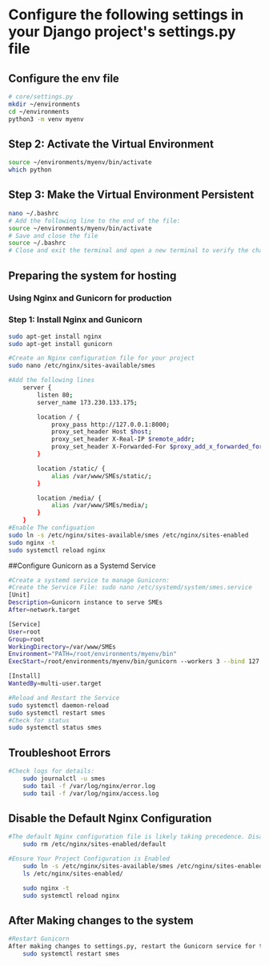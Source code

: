 # Configure the following settings in your Django project's settings.py file

## Configure the env file

```bash
# core/settings.py
mkdir ~/environments
cd ~/environments
python3 -m venv myenv
```

## Step 2: Activate the Virtual Environment

```bash
source ~/environments/myenv/bin/activate
which python
```

## Step 3: Make the Virtual Environment Persistent

```bash
nano ~/.bashrc
# Add the following line to the end of the file:
source ~/environments/myenv/bin/activate
# Save and close the file
source ~/.bashrc
# Close and exit the terminal and open a new terminal to verify the changes
```

## Preparing the system for hosting

### Using Nginx and Gunicorn for production

### Step 1: Install Nginx and Gunicorn

```bash
sudo apt-get install nginx
sudo apt-get install gunicorn

#Create an Nginx configuration file for your project
sudo nano /etc/nginx/sites-available/smes

#Add the following lines 
    server {
        listen 80;
        server_name 173.230.133.175;

        location / {
            proxy_pass http://127.0.0.1:8000;
            proxy_set_header Host $host;
            proxy_set_header X-Real-IP $remote_addr;
            proxy_set_header X-Forwarded-For $proxy_add_x_forwarded_for;
        }

        location /static/ {
            alias /var/www/SMEs/static/;
        }

        location /media/ {
            alias /var/www/SMEs/media/;
        }
    }
#Enable The configuation
sudo ln -s /etc/nginx/sites-available/smes /etc/nginx/sites-enabled
sudo nginx -t
sudo systemctl reload nginx


```
##Configure Gunicorn as a Systemd Service

```Bash
#Create a systemd service to manage Gunicorn:
#Create the Service File: sudo nano /etc/systemd/system/smes.service
[Unit]
Description=Gunicorn instance to serve SMEs
After=network.target

[Service]
User=root
Group=root
WorkingDirectory=/var/www/SMEs
Environment="PATH=/root/environments/myenv/bin"
ExecStart=/root/environments/myenv/bin/gunicorn --workers 3 --bind 127.0.0.1:8000 core.wsgi:application

[Install]
WantedBy=multi-user.target

#Reload and Restart the Service
sudo systemctl daemon-reload
sudo systemctl restart smes
#Check for status
sudo systemctl status smes


```

## Troubleshoot Errors
```Bash
#Check logs for details:
    sudo journalctl -u smes
    sudo tail -f /var/log/nginx/error.log
    sudo tail -f /var/log/nginx/access.log

```

## Disable the Default Nginx Configuration
```Bash
#The default Nginx configuration file is likely taking precedence. Disable it by removing the symbolic link to the default site:
    sudo rm /etc/nginx/sites-enabled/default

#Ensure Your Project Configuration is Enabled
    sudo ln -s /etc/nginx/sites-available/smes /etc/nginx/sites-enabled
    ls /etc/nginx/sites-enabled/

    sudo nginx -t
    sudo systemctl reload nginx


```

## After Making changes to the system

```Bash
#Restart Gunicorn
After making changes to settings.py, restart the Gunicorn service for the changes to take effect:
    sudo systemctl restart smes

```